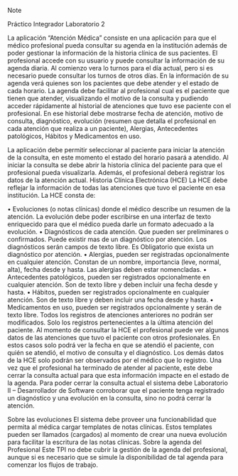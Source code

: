 > [!NOTE]
> Práctico Integrador Laboratorio 2

La aplicación “Atención Médica” consiste en una aplicación para que el médico profesional pueda consultar 
su agenda en la institución además de poder gestionar la información de la historia clínica de sus pacientes.
El profesional accede con su usuario y puede consultar la información de su agenda diaria. Al comienzo vera 
lo turnos para el día actual, pero si es necesario puede consultar los turnos de otros días. En la información de 
su agenda verá quienes son los pacientes que debe atender y el estado de cada horario.
La agenda debe facilitar al profesional cual es el paciente que tienen que atender, visualizando el motivo de la 
consulta y pudiendo acceder rápidamente al historial de atenciones que tuvo ese paciente con el profesional.
En ese historial debe mostrarse fecha de atención, motivo de consulta, diagnóstico, evolución (resumen que 
detalla el profesional en cada atención que realiza a un paciente), Alergias, Antecedentes patológicos, Hábitos 
y Medicamentos en uso.

La aplicación debe permitir seleccionar al paciente para iniciar la atención de la consulta, en este momento el 
estado del horario pasará a atendido. Al iniciar la consulta se debe abrir la historia clínica del paciente para 
que el profesional pueda visualizarla. Además, el profesional deberá registrar los datos de la atención actual.
Historia Clínica Electrónica (HCE)
La HCE debe reflejar la información de todas las atenciones que tuvo el paciente en esa institución.
La HCE consta de:

• Evoluciones (o notas clínicas) donde el médico describe un resumen de la atención. La evolución 
debe poder escribirse en una interfaz de texto enriquecido para que el médico pueda darle un 
formato adecuado a la evolución.
• Diagnósticos de cada atención. Que pueden ser preliminares o confirmados. Puede existir mas de un 
diagnóstico por atención. Los diagnósticos serán campos de texto libre. Es Obligatorio que exista un 
diagnóstico por atención.
• Alergias, pueden ser registradas opcionalmente en cualquier atención. Constan de un nombre, 
importancia (leve, normal, alta), fecha desde y hasta. Las alergias deben estar nomencladas.
• Antecedentes patológicos, pueden ser registrados opcionalmente en cualquier atención. Son de texto 
libre y deben incluir una fecha desde y hasta.
• Hábitos, pueden ser registrados opcionalmente en cualquier atención. Son de texto libre y deben 
incluir una fecha desde y hasta.
• Medicamentos en uso, pueden ser registrados opcionalmente y serán de texto libre.
Todos los registros de atenciones anteriores no podrán ser modificados. Solo los registros pertenecientes a la 
última atención del paciente.
Al momento de consultar la HCE el profesional puede ver algunos datos de las atenciones que tuvo el 
paciente con otros profesionales. En estos casos solo podrá ver la fecha en que se atendió el paciente, con 
quién se atendió, el motivo de consulta y el diagnóstico. Los demás datos de la HCE solo podrán ser 
observados por el médico que lo registro.
Una vez que el profesional ha terminado de atender al paciente, este debe cerrar la consulta actual para que 
esta información impacte en el estado de la agenda. Para poder cerrar la consulta actual el sistema debe 
Laboratorio II – Desarrollador de Software
corroborar que el paciente tenga registrado un diagnóstico y una evolución en la consulta, sino no podrá cerrar 
la atención.

Sobre las evoluciones
El sistema debe proveer una funcionabilidad que permita al médica cargar templates de notas clínicas. Estos 
templates pueden ser llamados (cargados) al momento de crear una nueva evolución para facilitar la escritura
de las notas clínicas.
Sobre la agenda del Profesional
Este TPI no debe cubrir la gestión de la agenda del profesional, aunque si es necesario que se simule la 
disponibilidad de tal agenda para comenzar los flujos de trabajo.
